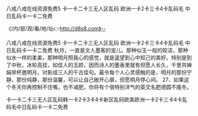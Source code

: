 八戒八戒在线资源免费5
卡一卡二卡三无人区乱码
欧洲一卡2卡三卡4卡乱码毛
中日乱码卡一卡二免费


《/内/部/观/看/地/址👉http://d8s8.com》--

八戒八戒在线资源免费5
卡一卡二卡三无人区乱码
欧洲一卡2卡三卡4卡乱码毛
中日乱码卡一卡二免费
秋月，一直是文人墨客的宠儿。那种似玉一般的皎洁，那种似水一样的柔美，那种明月照我心的感觉，就是遥望到心中知己的美好。特别是到了中秋，冰轮高挂，如佳人的玉颜，因而诗人的墨香里就有但愿人长久，千里共婵娟举杯邀明月，对影成三人的千古佳句。最令每个人心灵感触的是，明月的那份宁静，那份纯静，那份温馨，可以让自己敞开心扉，但愿明月停心间。
	27、如果这个冬天你再控制不住嘴，也不减肥，你将有个很特别洋气的英文名肥德圆不隆冬。





卡一卡二卡三无人区乱码韩一卡2卡3卡4卡新区乱码欧美欧洲一卡2卡三卡4卡乱码毛中日乱码卡一卡二免费
